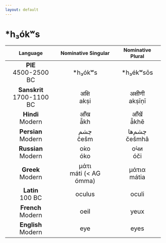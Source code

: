 ```yaml
---
layout: default
---
```

<!---
Text can be **bold**, _italic_, or ~~strikethrough~~.

[Link to another page](./another-page.html)

There should be whitespace between paragraphs.

There should be whitespace between paragraphs. We recommend including a README, or a file with information about your project.
-->

# \*h₃ókʷs 

<style>
td {
  font-size: 20px
}
</style>

| Language | Nominative Singular | Nominative Plural |
|:-:|:-:|:-:|
| **PIE**<br>4500-2500 BC | \*h₃ókʷs | \*h₃ékʷsōs |
| **Sanskrit**<br>1700-1100 BC  | अक्षि<br>akṣi | अक्षीणी<br>akṣīṇī |
| **Hindi**<br>Modern | आँख<br>ā̃kh | आँखें<br>ā̃khẽ |
| **Persian**<br>Modern | چشم<br>češm | چشم‌ها<br>češmhâ |
| **Russian**<br>Modern | о́ко<br>óko | о́чи<br>óči |
| **Greek**<br>Modern | μάτι<br>máti (< AG ómma) | μάτια<br>mátia |
| **Latin**<br>100 BC | oculus | oculi |
| **French**<br>Modern | oeil | yeux |
| **English**<br>Modern | eye | eyes |

